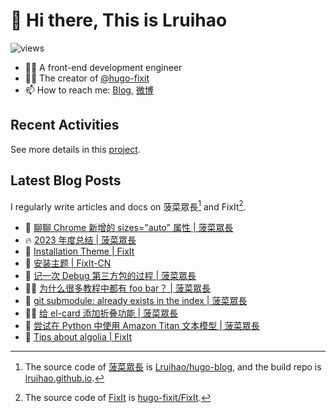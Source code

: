 # 👋 Hi there, This is Lruihao

![views](https://komarev.com/ghpvc/?username=Lruihao&color=ff69b4)

- 👨‍💻 A front-end development engineer
- 👨‍💼 The creator of [@hugo-fixit][hugo-fixit]
- 📫 How to reach me: [Blog][blog], [微博](https://weibo.com/liahao)

## Recent Activities

See more details in this [project](https://github.com/users/Lruihao/projects/1).

## Latest Blog Posts

I regularly write articles and docs on 菠菜眾長[^1] and FixIt[^2].

<!-- BLOG-POST-LIST:START -->
- 📝 [聊聊 Chrome 新增的 sizes=&quot;auto&quot; 属性 | 菠菜眾長](https://lruihao.cn/posts/auto-sizes/ "Wed Feb 21 2024 2:00 AM")
- 🔥 [2023 年度总结 | 菠菜眾長](https://lruihao.cn/years/2023/ "Fri Feb 09 2024 6:07 AM")
- 📝 [Installation Theme | FixIt](https://fixit.lruihao.cn/documentation/installation/ "Thu Jan 18 2024 2:29 AM")
- 📝 [安装主题 | FixIt-CN](https://fixit.lruihao.cn/zh-cn/documentation/installation/ "Thu Jan 18 2024 2:29 AM")
- 📝 [记一次 Debug 第三方包的过程 | 菠菜眾長](https://lruihao.cn/posts/900d5e4/ "Wed Jan 17 2024 6:57 AM")
- 👨‍💻 [为什么很多教程中都有 foo bar？ | 菠菜眾長](https://lruihao.cn/posts/20b75e9/ "Wed Jan 17 2024 1:58 AM")
- 📝 [git submodule: already exists in the index | 菠菜眾長](https://lruihao.cn/posts/6550187/ "Thu Jan 11 2024 2:30 AM")
- 👨‍💻 [给 el-card 添加折叠功能 | 菠菜眾長](https://lruihao.cn/posts/el-card-collapse/ "Wed Jan 10 2024 9:06 AM")
- 📝 [尝试在 Python 中使用 Amazon Titan 文本模型 | 菠菜眾長](https://lruihao.cn/posts/d8ae205/ "Fri Dec 22 2023 11:58 AM")
- 📝 [Tips about algolia | FixIt](https://fixit.lruihao.cn/guides/algolia-atomic/ "Fri Dec 01 2023 2:20 AM")

<!-- BLOG-POST-LIST:END -->

<!-- link reference definition -->
[blog]: https://lruihao.cn
[blog-repo]: https://github.com/Lruihao/hugo-blog
[blog-deploy]: https://github.com/Lruihao/lruihao.github.io
[hugo-fixit]: https://github.com/hugo-fixit
[fixit]: https://fixit.lruihao.cn
[fixit-repo]: https://github.com/hugo-fixit/FixIt

<!-- footnote reference definition -->
[^1]: The source code of [菠菜眾長][blog] is [Lruihao/hugo-blog][blog-repo], and the build repo is [lruihao.github.io][blog-deploy].
[^2]: The source code of [FixIt][fixit] is [hugo-fixit/FixIt][fixit-repo].
